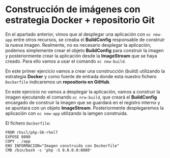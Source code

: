 # Construcción de imágenes con estrategia Docker + repositorio Git

En el apartado anterior, vimos que al desplegar una aplicación con `oc new-app` entre otros recursos, se creaba el **BuildConfig** responsable de construir la nueva imagen. Realmente, no es necesario desplegar la aplicación, podemos simplemente crear el objeto **BuildConfig** para construir la imagen y posteriormente crear la aplicación desde la **ImageStream** que se haya creado. Para ello vamos a usar el comando `oc new-build`.

En este primer ejercicio vamos a crear una construcción (build) utilizando la estrategia **Docker** y como fuente de entrada donde esta nuestro fichero `Dockerfile` indicaremos  un **repositorio en GitHub**. 

En este ejercicio no vamos a desplegar la aplicación, vamos a construir la imagen ejecutando el comando `oc nrw-build`, que creará el **BuildConfig** encargado de construir la imagen que se guardará en el registro interno y se apuntara con un objeto **ImageStream**. Posteriormente desplegaremos la aplicación con `oc new-app` utilizando la iamgen construida.




El fichero `Dockerfile`:

```
FROM rhscl/php-56-rhel7
EXPOSE 8080
COPY . /app
ENV INFORMACION="Imagen construida con Dockerfile"
CMD /bin/bash -c 'php -S 0.0.0.0:8080'
``` 